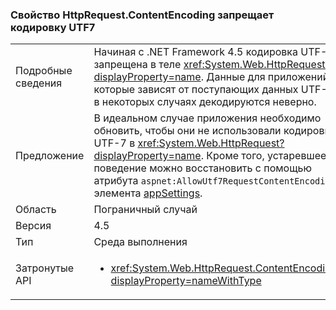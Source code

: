 ### <a name="httprequestcontentencoding-property-prohibits-utf7"></a>Свойство HttpRequest.ContentEncoding запрещает кодировку UTF7

|   |   |
|---|---|
|Подробные сведения|Начиная с .NET Framework 4.5 кодировка UTF-7 запрещена в теле <xref:System.Web.HttpRequest?displayProperty=name>. Данные для приложений, которые зависят от поступающих данных UTF-7, в некоторых случаях декодируются неверно.|
|Предложение|В идеальном случае приложения необходимо обновить, чтобы они не использовали кодировку UTF-7 в <xref:System.Web.HttpRequest?displayProperty=name>. Кроме того, устаревшее поведение можно восстановить с помощью атрибута <code>aspnet:AllowUtf7RequestContentEncoding</code> элемента [appSettings](https://msdn.microsoft.com/library/hh975440(v=vs.110).aspx).|
|Область|Пограничный случай|
|Версия|4.5|
|Тип|Среда выполнения|
|Затронутые API|<ul><li><xref:System.Web.HttpRequest.ContentEncoding?displayProperty=nameWithType></li></ul>|

